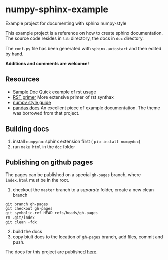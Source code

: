# numpy-sphinx-example
Example project for documenting with sphinx numpy-style

This example project is a reference on how to create sphinx documentation.
The source code resides in `lib` directory, the docs in `doc` directory.

The `conf.py` file has been generated with `sphinx-autostart` and then edited by hand.



**Additions and comments are welcome!**

## Resources
* [Sample Doc](http://matplotlib.org/sampledoc/cheatsheet.html) Quick example of rst usage
* [RST primer](http://www.sphinx-doc.org/en/stable/rest.html) More extensive primer of rst synthax
* [numpy style guide](https://github.com/numpy/numpy/blob/master/doc/HOWTO_DOCUMENT.rst.txt)
* [pandas docs](http://pandas.pydata.org/pandas-docs/version/0.17.1/) An excellent piece of example documentation. The theme was borrowed from that project.


## Building docs
1. install `numpydoc` sphinx extension first ( `pip install numpydoc`)
2. run `make html` in the `doc` folder

## Publishing on github pages

The pages can be published on a special `gh-pages` branch, where `index.html` must be in the root.

1. checkout the `master` branch to a *separate* folder, create a new clean branch

```
git branch gh-pages
git checkout gh-pages
git symbolic-ref HEAD refs/heads/gh-pages
rm .git/index
git clean -fdx
```

2. build the docs
3. copy biult docs to the location of `gh-pages` branch, add files, commit and push. 

The docs for this project are published [here](http://sjev.github.io/numpy-sphinx-example).
